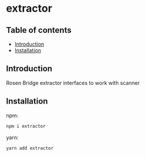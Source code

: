 # extractor

## Table of contents

- [Introduction](#introduction)
- [Installation](#installation)

## Introduction

Rosen Bridge extractor interfaces to work with scanner

## Installation

npm:

```sh
npm i extractor
```

yarn:

```sh
yarn add extractor
```

